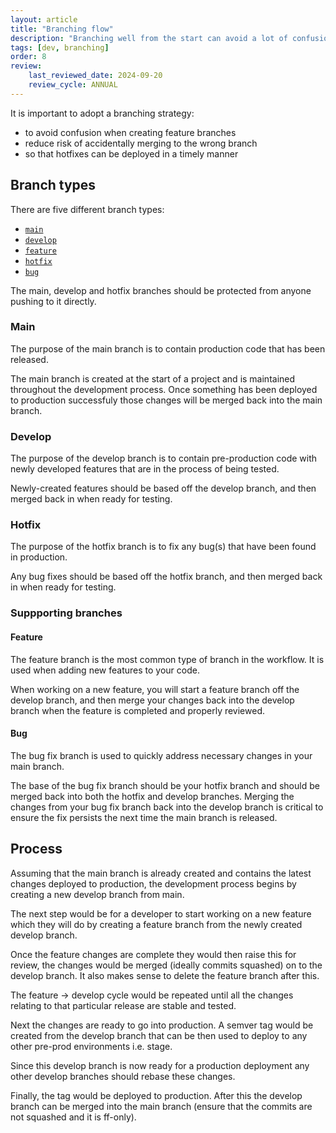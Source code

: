 ```yaml
---
layout: article
title: "Branching flow"
description: "Branching well from the start can avoid a lot of confusion and reduce risk"
tags: [dev, branching]
order: 8
review:
    last_reviewed_date: 2024-09-20
    review_cycle: ANNUAL
---
```

It is important to adopt a branching strategy:

* to avoid confusion when creating feature branches
* reduce risk of accidentally merging to the wrong branch
* so that hotfixes can be deployed in a timely manner

## Branch types

There are five different branch types:

* [`main`](#main)
* [`develop`](#develop)
* [`feature`](#feature)
* [`hotfix`](#hotfix)
* [`bug`](#bug)

The main, develop and hotfix branches should be protected from anyone pushing to it directly.

### Main

The purpose of the main branch is to contain production code that has been released.

The main branch is created at the start of a project and is maintained throughout the development process. Once something has been deployed to production successfuly those changes will be merged back into the main branch.

### Develop

The purpose of the develop branch is to contain pre-production code with newly developed features that are in the process of being tested.

Newly-created features should be based off the develop branch, and then merged back in when ready for testing.

### Hotfix

The purpose of the hotfix branch is to fix any bug(s) that have been found in production.

Any bug fixes should be based off the hotfix branch, and then merged back in when ready for testing.

### Suppporting branches

#### Feature

The feature branch is the most common type of branch in the workflow. It is used when adding new features to your code.

When working on a new feature, you will start a feature branch off the develop branch, and then merge your changes back into the develop branch when the feature is completed and properly reviewed.

#### Bug

The bug fix branch is used to quickly address necessary changes in your main branch.

The base of the bug fix branch should be your hotfix branch and should be merged back into both the hotfix and develop branches. Merging the changes from your bug fix branch back into the develop branch is critical to ensure the fix persists the next time the main branch is released.

## Process
Assuming that the main branch is already created and contains the latest changes deployed to production, the development process begins by creating a new develop branch from main.

The next step would be for a developer to start working on a new feature which they will do by creating a feature branch from the newly created develop branch.

Once the feature changes are complete they would then raise this for review, the changes would be merged (ideally commits squashed) on to the develop branch. It also makes sense to delete the feature branch after this.

The feature -> develop cycle would be repeated until all the changes relating to that particular release are stable and tested.

Next the changes are ready to go into production. A semver tag would be created from the develop branch that can be then used to deploy to any other pre-prod environments i.e. stage.

Since this develop branch is now ready for a production deployment any other develop branches should rebase these changes.

Finally, the tag would be deployed to production. After this the develop branch can be merged into the main branch (ensure that the commits are not squashed and it is ff-only).